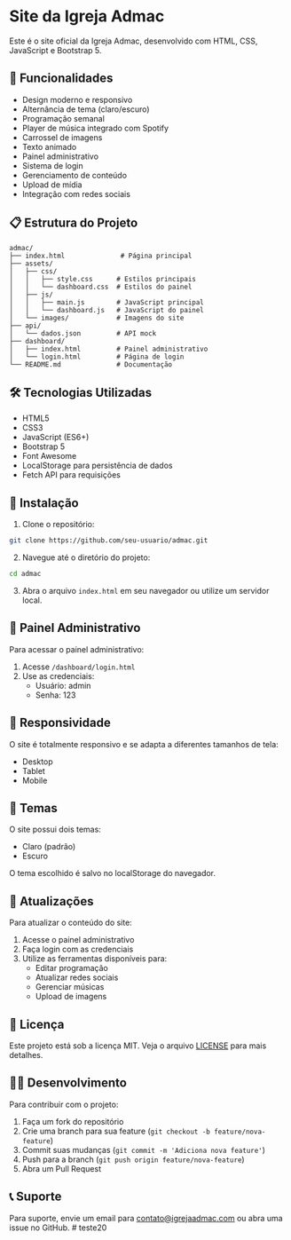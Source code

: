 # Site da Igreja Admac

Este é o site oficial da Igreja Admac, desenvolvido com HTML, CSS, JavaScript e Bootstrap 5.

## 🚀 Funcionalidades

- Design moderno e responsivo
- Alternância de tema (claro/escuro)
- Programação semanal
- Player de música integrado com Spotify
- Carrossel de imagens
- Texto animado
- Painel administrativo
- Sistema de login
- Gerenciamento de conteúdo
- Upload de mídia
- Integração com redes sociais

## 📋 Estrutura do Projeto

```
admac/
├── index.html              # Página principal
├── assets/
│   ├── css/
│   │   ├── style.css      # Estilos principais
│   │   └── dashboard.css  # Estilos do painel
│   ├── js/
│   │   ├── main.js        # JavaScript principal
│   │   └── dashboard.js   # JavaScript do painel
│   └── images/            # Imagens do site
├── api/
│   └── dados.json         # API mock
├── dashboard/
│   ├── index.html         # Painel administrativo
│   └── login.html         # Página de login
└── README.md              # Documentação
```

## 🛠️ Tecnologias Utilizadas

- HTML5
- CSS3
- JavaScript (ES6+)
- Bootstrap 5
- Font Awesome
- LocalStorage para persistência de dados
- Fetch API para requisições

## 🔧 Instalação

1. Clone o repositório:
```bash
git clone https://github.com/seu-usuario/admac.git
```

2. Navegue até o diretório do projeto:
```bash
cd admac
```

3. Abra o arquivo `index.html` em seu navegador ou utilize um servidor local.

## 👥 Painel Administrativo

Para acessar o painel administrativo:

1. Acesse `/dashboard/login.html`
2. Use as credenciais:
   - Usuário: admin
   - Senha: 123

## 📱 Responsividade

O site é totalmente responsivo e se adapta a diferentes tamanhos de tela:
- Desktop
- Tablet
- Mobile

## 🎨 Temas

O site possui dois temas:
- Claro (padrão)
- Escuro

O tema escolhido é salvo no localStorage do navegador.

## 🔄 Atualizações

Para atualizar o conteúdo do site:

1. Acesse o painel administrativo
2. Faça login com as credenciais
3. Utilize as ferramentas disponíveis para:
   - Editar programação
   - Atualizar redes sociais
   - Gerenciar músicas
   - Upload de imagens

## 📝 Licença

Este projeto está sob a licença MIT. Veja o arquivo [LICENSE](LICENSE) para mais detalhes.

## 👨‍💻 Desenvolvimento

Para contribuir com o projeto:

1. Faça um fork do repositório
2. Crie uma branch para sua feature (`git checkout -b feature/nova-feature`)
3. Commit suas mudanças (`git commit -m 'Adiciona nova feature'`)
4. Push para a branch (`git push origin feature/nova-feature`)
5. Abra um Pull Request

## 📞 Suporte

Para suporte, envie um email para contato@igrejaadmac.com ou abra uma issue no GitHub. # teste20
